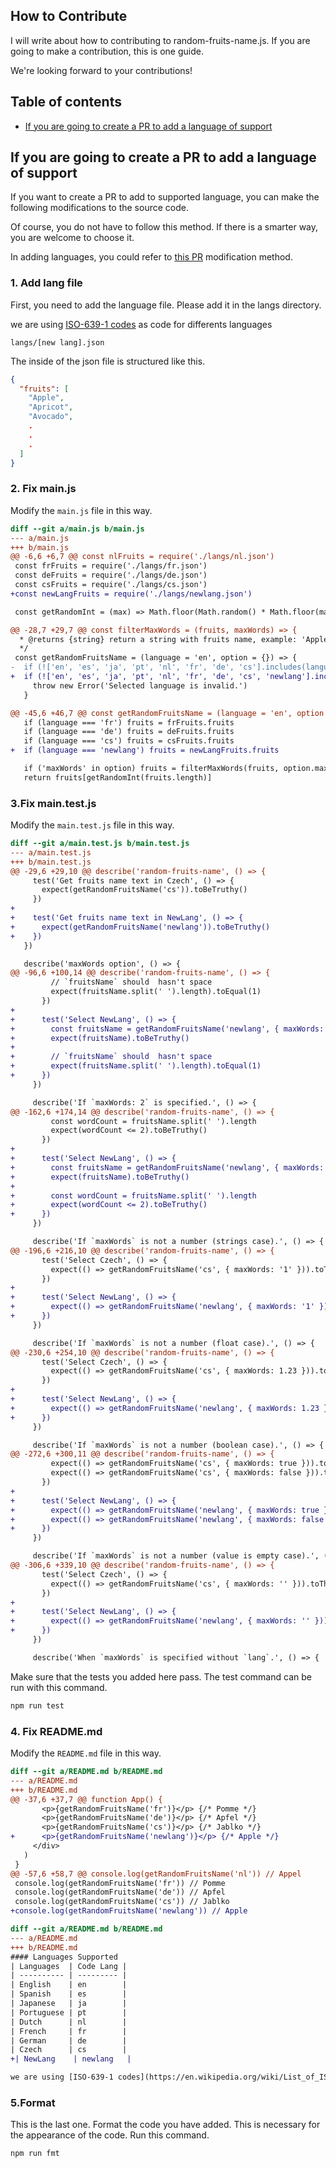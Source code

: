 ## How to Contribute

I will write about how to contributing to random-fruits-name.js.
If you are going to make a contribution, this is one guide.

We're looking forward to your contributions!

## Table of contents

- [If you are going to create a PR to add a language of support](#if-you-are-going-to-create-a-pr-to-add-a-language-of-support)

## If you are going to create a PR to add a language of support

If you want to create a PR to add to supported language, you can make the following modifications to the source code.

Of course, you do not have to follow this method.
If there is a smarter way, you are welcome to choose it.

In adding languages, you could refer to [this PR](https://github.com/shinshin86/random-fruits-name.js/pull/15/files) modification method.

### 1. Add lang file

First, you need to add the language file.
Please add it in the langs directory.

we are using [ISO-639-1 codes](https://en.wikipedia.org/wiki/List_of_ISO_639-1_codes) as code for differents languages

```
langs/[new lang].json
```

The inside of the json file is structured like this.

```json
{
  "fruits": [
    "Apple",
    "Apricot",
    "Avocado",
    .
    .
    .
  ]
}
```

### 2. Fix main.js

Modify the `main.js` file in this way.

```diff
diff --git a/main.js b/main.js
--- a/main.js
+++ b/main.js
@@ -6,6 +6,7 @@ const nlFruits = require('./langs/nl.json')
 const frFruits = require('./langs/fr.json')
 const deFruits = require('./langs/de.json')
 const csFruits = require('./langs/cs.json')
+const newLangFruits = require('./langs/newlang.json')

 const getRandomInt = (max) => Math.floor(Math.random() * Math.floor(max))

@@ -28,7 +29,7 @@ const filterMaxWords = (fruits, maxWords) => {
  * @returns {string} return a string with fruits name, example: 'Apple'
  */
 const getRandomFruitsName = (language = 'en', option = {}) => {
-  if (!['en', 'es', 'ja', 'pt', 'nl', 'fr', 'de', 'cs'].includes(language)) {
+  if (!['en', 'es', 'ja', 'pt', 'nl', 'fr', 'de', 'cs', 'newlang'].includes(language)) {
     throw new Error('Selected language is invalid.')
   }

@@ -45,6 +46,7 @@ const getRandomFruitsName = (language = 'en', option = {}) => {
   if (language === 'fr') fruits = frFruits.fruits
   if (language === 'de') fruits = deFruits.fruits
   if (language === 'cs') fruits = csFruits.fruits
+  if (language === 'newlang') fruits = newLangFruits.fruits

   if ('maxWords' in option) fruits = filterMaxWords(fruits, option.maxWords)
   return fruits[getRandomInt(fruits.length)]
```

### 3.Fix main.test.js

Modify the `main.test.js` file in this way.

```diff
diff --git a/main.test.js b/main.test.js
--- a/main.test.js
+++ b/main.test.js
@@ -29,6 +29,10 @@ describe('random-fruits-name', () => {
     test('Get fruits name text in Czech', () => {
       expect(getRandomFruitsName('cs')).toBeTruthy()
     })
+
+    test('Get fruits name text in NewLang', () => {
+      expect(getRandomFruitsName('newlang')).toBeTruthy()
+    })
   })

   describe('maxWords option', () => {
@@ -96,6 +100,14 @@ describe('random-fruits-name', () => {
         // `fruitsName` should  hasn't space
         expect(fruitsName.split(' ').length).toEqual(1)
       })
+
+      test('Select NewLang', () => {
+        const fruitsName = getRandomFruitsName('newlang', { maxWords: 1 })
+        expect(fruitsName).toBeTruthy()
+
+        // `fruitsName` should  hasn't space
+        expect(fruitsName.split(' ').length).toEqual(1)
+      })
     })

     describe('If `maxWords: 2` is specified.', () => {
@@ -162,6 +174,14 @@ describe('random-fruits-name', () => {
         const wordCount = fruitsName.split(' ').length
         expect(wordCount <= 2).toBeTruthy()
       })
+
+      test('Select NewLang', () => {
+        const fruitsName = getRandomFruitsName('newlang', { maxWords: 2 })
+        expect(fruitsName).toBeTruthy()
+
+        const wordCount = fruitsName.split(' ').length
+        expect(wordCount <= 2).toBeTruthy()
+      })
     })

     describe('If `maxWords` is not a number (strings case).', () => {
@@ -196,6 +216,10 @@ describe('random-fruits-name', () => {
       test('Select Czech', () => {
         expect(() => getRandomFruitsName('cs', { maxWords: '1' })).toThrow()
       })
+
+      test('Select NewLang', () => {
+        expect(() => getRandomFruitsName('newlang', { maxWords: '1' })).toThrow()
+      })
     })

     describe('If `maxWords` is not a number (float case).', () => {
@@ -230,6 +254,10 @@ describe('random-fruits-name', () => {
       test('Select Czech', () => {
         expect(() => getRandomFruitsName('cs', { maxWords: 1.23 })).toThrow()
       })
+
+      test('Select NewLang', () => {
+        expect(() => getRandomFruitsName('newlang', { maxWords: 1.23 })).toThrow()
+      })
     })

     describe('If `maxWords` is not a number (boolean case).', () => {
@@ -272,6 +300,11 @@ describe('random-fruits-name', () => {
         expect(() => getRandomFruitsName('cs', { maxWords: true })).toThrow()
         expect(() => getRandomFruitsName('cs', { maxWords: false })).toThrow()
       })
+
+      test('Select NewLang', () => {
+        expect(() => getRandomFruitsName('newlang', { maxWords: true })).toThrow()
+        expect(() => getRandomFruitsName('newlang', { maxWords: false })).toThrow()
+      })
     })

     describe('If `maxWords` is not a number (value is empty case).', () => {
@@ -306,6 +339,10 @@ describe('random-fruits-name', () => {
       test('Select Czech', () => {
         expect(() => getRandomFruitsName('cs', { maxWords: '' })).toThrow()
       })
+
+      test('Select NewLang', () => {
+        expect(() => getRandomFruitsName('newlang', { maxWords: '' })).toThrow()
+      })
     })

     describe('When `maxWords` is specified without `lang`.', () => {
```

Make sure that the tests you added here pass.
The test command can be run with this command.

```sh
npm run test
```

### 4. Fix README.md

Modify the `README.md` file in this way.

```diff
diff --git a/README.md b/README.md
--- a/README.md
+++ b/README.md
@@ -37,6 +37,7 @@ function App() {
       <p>{getRandomFruitsName('fr')}</p> {/* Pomme */}
       <p>{getRandomFruitsName('de')}</p> {/* Apfel */}
       <p>{getRandomFruitsName('cs')}</p> {/* Jablko */}
+      <p>{getRandomFruitsName('newlang')}</p> {/* Apple */}
     </div>
   )
 }
@@ -57,6 +58,7 @@ console.log(getRandomFruitsName('nl')) // Appel
 console.log(getRandomFruitsName('fr')) // Pomme
 console.log(getRandomFruitsName('de')) // Apfel
 console.log(getRandomFruitsName('cs')) // Jablko
+console.log(getRandomFruitsName('newlang')) // Apple
```

```diff
diff --git a/README.md b/README.md
--- a/README.md
+++ b/README.md
#### Languages Supported
| Languages  | Code Lang |
| ---------- | --------- |
| English    | en        |
| Spanish    | es        |
| Japanese   | ja        |
| Portuguese | pt        |
| Dutch      | nl        |
| French     | fr        |
| German     | de        |
| Czech      | cs        |
+| NewLang    | newlang   |

we are using [ISO-639-1 codes](https://en.wikipedia.org/wiki/List_of_ISO_639-1_codes) as code for differents languages

```



### 5.Format

This is the last one. Format the code you have added. This is necessary for the appearance of the code.
Run this command.

```sh
npm run fmt
````
